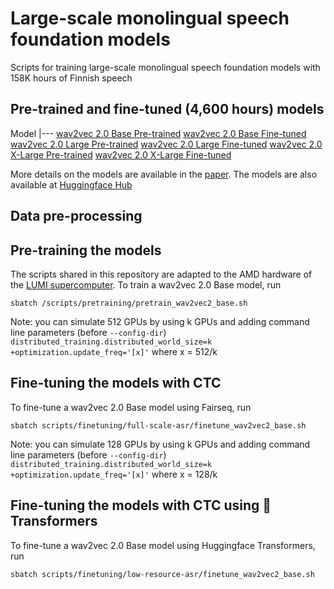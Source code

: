 # Large-scale monolingual speech foundation models
Scripts for training large-scale monolingual speech foundation models with 158K hours of Finnish speech

## Pre-trained and fine-tuned (4,600 hours) models

Model
|---
[wav2vec 2.0 Base Pre-trained](TODO) 
[wav2vec 2.0 Base Fine-tuned](TODO) 
[wav2vec 2.0 Large Pre-trained](TODO) 
[wav2vec 2.0 Large Fine-tuned](TODO) 
[wav2vec 2.0 X-Large Pre-trained](TODO)
[wav2vec 2.0 X-Large Fine-tuned](TODO)

More details on the models are available in the [paper](TODO).
The models are also available at [Huggingface Hub](https://huggingface.co/collections/GetmanY1/wav2vec2-fi-150k-66c9d75d18579088974ea37f)

## Data pre-processing 

## Pre-training the models

The scripts shared in this repository are adapted to the AMD hardware of the [LUMI supercomputer](https://www.lumi-supercomputer.eu/). To train a wav2vec 2.0 Base model, run

```
sbatch /scripts/pretraining/pretrain_wav2vec2_base.sh
```

Note: you can simulate 512 GPUs by using k GPUs and adding command line parameters (before `--config-dir`)
`distributed_training.distributed_world_size=k` `+optimization.update_freq='[x]'` where x = 512/k

## Fine-tuning the models with CTC

To fine-tune a wav2vec 2.0 Base model using Fairseq, run

```
sbatch scripts/finetuning/full-scale-asr/finetune_wav2vec2_base.sh
```

Note: you can simulate 128 GPUs by using k GPUs and adding command line parameters (before `--config-dir`)
`distributed_training.distributed_world_size=k` `+optimization.update_freq='[x]'` where x = 128/k

## Fine-tuning the models with CTC using 🤗Transformers

To fine-tune a wav2vec 2.0 Base model using Huggingface Transformers, run

```
sbatch scripts/finetuning/low-resource-asr/finetune_wav2vec2_base.sh
```
